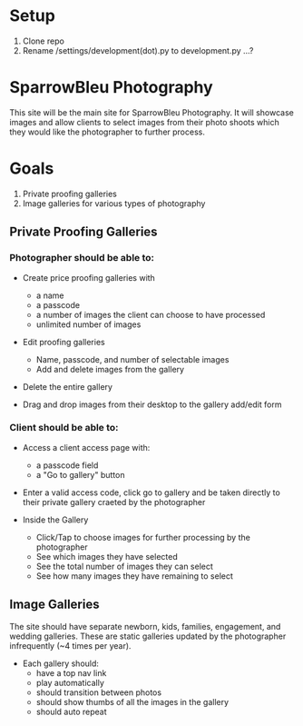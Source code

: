 Setup
===========
1. Clone repo
2. Rename /settings/development(dot).py to development.py
...?


SparrowBleu Photography
===========
This site will be the main site for SparrowBleu Photography.  It will showcase images and allow clients to select images from their photo shoots which they would like the photographer to further process.

# Goals

1. Private proofing galleries
2. Image galleries for various types of photography

## Private Proofing Galleries


### Photographer should be able to:

- Create price proofing galleries with
	- a name
	- a passcode
	- a number of images the client can choose to have processed
	- unlimited number of images

- Edit proofing galleries
	- Name, passcode, and number of selectable images
	- Add and delete images from the gallery

- Delete the entire gallery

- Drag and drop images from their desktop to the gallery add/edit form

### Client should be able to:

- Access a client access page with:
	- a passcode field
	- a "Go to gallery" button

- Enter a valid access code, click go to gallery and be taken directly to their private gallery craeted by the photographer

- Inside the Gallery
	- Click/Tap to choose images for further processing by the photographer
	- See which images they have selected
	- See the total number of images they can select
	- See how many images they have remaining to select


## Image Galleries

The site should have separate newborn, kids, families, engagement, and wedding galleries. These are static galleries updated by the photographer infrequently (~4 times per year).

- Each gallery should:
	- have a top nav link
	- play automatically
	- should transition between photos
	- should show thumbs of all the images in the gallery
	- should auto repeat
